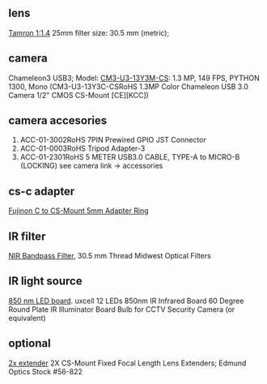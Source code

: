 lens 
----
[Tamron 1:1.4](https://www.bhphotovideo.com/c/product/414378-REG/Tamron_23FM25SP_23FM25SP_2_3_25mm_F1_4.html) 25mm filter size: 30.5 mm (metric);

camera
------
Chameleon3 USB3; Model: [CM3-U3-13Y3M-CS](https://www.flir.com/products/chameleon3-usb3/?model=CM3-U3-13Y3M-CS): 1.3 MP, 149 FPS, PYTHON 1300, Mono (CM3-U3-13Y3C-CSRoHS 1.3MP Color Chameleon USB 3.0 Camera 1/2" CMOS CS-Mount [CE][KCC])

camera accesories
-----------------
1. ACC-01-3002RoHS 7PIN Prewired GPIO JST Connector 
2. ACC-01-0003RoHS Tripod Adapter-3
3. ACC-01-2301RoHS 5 METER USB3.0 CABLE, TYPE-A to MICRO-B (LOCKING) 
see camera link -> accessories

cs-c adapter
------------
[Fujinon C to CS-Mount 5mm Adapter Ring](https://www.bhphotovideo.com/c/product/1013088-REG/fujinon_c_cs_c_mount_lens_to_cs_mount.html)

IR filter
---------
[NIR Bandpass Filter](https://machinevisionstore.com/catalog/details/898), 30.5 mm Thread Midwest Optical Filters 

IR light source
---------------
[850 nm LED board](https://www.amazon.com/uxcell-Infrared-Degree-Illuminator-Security/dp/B07PVP57QJ/ref=sr_1_155?dchild=1&keywords=850nm+LED&qid=1605105725&sr=8-155). uxcell 12 LEDs 850nm IR Infrared Board 60 Degree Round Plate IR Illuminator Board Bulb for CCTV Security Camera (or equivalent)
         

optional
--------
[2x extender](https://www.edmundoptics.com/p/2x-cs-mount-fixed-focal-length-lens-extenders/13776/) 2X CS-Mount Fixed Focal Length Lens Extenders; Edmund Optics Stock #56-822                       
